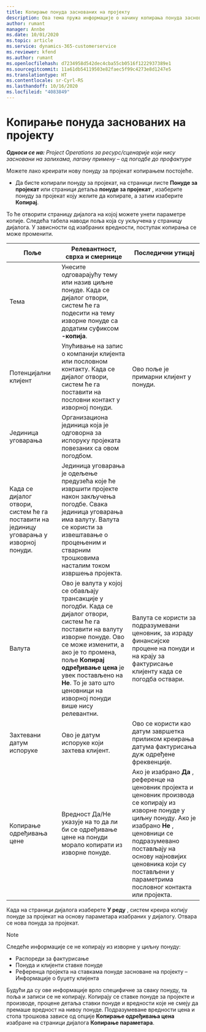 ```yaml
---
title: Копирање понуда заснованих на пројекту
description: Ова тема пружа информације о начину копирања понуда заснованих на пројекту у услузи Project Operations.
author: rumant
manager: Annbe
ms.date: 10/01/2020
ms.topic: article
ms.service: dynamics-365-customerservice
ms.reviewer: kfend
ms.author: rumant
ms.openlocfilehash: d7234958d542dec4cba55cb0516f1222937389e1
ms.sourcegitcommit: 11a61db54119503e82faec5f99c4273e8d1247e5
ms.translationtype: HT
ms.contentlocale: sr-Cyrl-RS
ms.lasthandoff: 10/16/2020
ms.locfileid: "4083849"
---
```

# <a name="copy-project-based-quotes"></a>Копирање понуда заснованих на пројекту

_**Односи се на:** Project Operations за ресурс/сценарије који нису засновани на залихама, лагану примену – од погодбе до профактуре_

Можете лако креирати нову понуду за пројекат копирањем постојеће. 

- Да бисте копирали понуду за пројекат, на страници листе **Понуде за пројекат** или страници детаља **понуде за пројекат** , изаберите понуду за пројекат коју желите да копирате, а затим изаберите **Копирај**.

То ће отворити страницу дијалога на којој можете унети параметре копије. Следећа табела наводи поља која су укључена у страницу дијалога. У зависности од изабраних вредности, поступак копирања се може променити.

| **Поље** | **Релевантност, сврха и смернице** | **Последични утицај** |
| --- | --- | --- |
| Тема | Унесите одговарајућу тему или назив циљне понуде. Када се дијалог отвори, систем ће га подесити на тему изворне понуде са додатим суфиксом **-копија**. | |
| Потенцијални клијент | Упућивање на запис о компанији клијента или пословном контакту. Када се дијалог отвори, систем ће га поставити на пословни контакт у изворној понуди. | Ово поље је примарни клијент у понуди. |
| Јединица уговарања | Организациона јединица која је одговорна за испоруку пројеката повезаних са овом погодбом.
Када се дијалог отвори, систем ће га поставити на јединицу уговарања у изворној понуди. | Јединица уговарања је одељење предузећа које ће извршити пројекте након закључења погодбе. Свака јединица уговарања има валуту. Валута се користи за извештавање о процењеним и стварним трошковима насталим током извршења пројекта. |
| Валута | Ово је валута у којој се обављају трансакције у погодби. Када се дијалог отвори, систем ће га поставити на валуту изворне понуде. Ово се може изменити, а ако је то промена, поље **Копирај одређивање цена** је увек постављено на **Не**. То је зато што ценовници на изворној понуди више нису релевантни. | Валута се користи за подразумевани ценовник, за израду финансијске процене на понуди и на крају за фактурисање клијенту када се погодба оствари. |
| Захтевани датум испоруке | Ово је датум испоруке који захтева клијент. | Ово се користи као датум завршетка приликом креирања датума фактурисања дуж одређене фреквенције. |
| Копирање одређивања цене | Вредност Да/Не указује на то да ли би се одређивање цене на понуди морало копирати из изворне понуде. | Ако је изабрано **Да** , референце на ценовник пројекта и ценовник производа се копирају из изворне понуде у циљну понуду. Ако је изабрано **Не** , ценовници се подразумевано постављају на основу најновијих ценовника који су постављени у параметрима пословног контакта или пројекта. |

Када на страници дијалога изаберете **У реду** , систем креира копију понуде за пројекат на основу параметара изабраних у дијалогу. Отвара се нова понуда за пројекат. 

> [!NOTE]
> Следеће информације се не копирају из изворне у циљну понуду:
>
> - Распореди за фактурисање
> - Понуда и клијенти ставке понуде
> - Референца пројекта на ставкама понуде засноване на пројекту – Информације о буџету клијента
>
>Будући да су ове информације врло специфичне за сваку понуду, та поља и записи се не копирају. Копирају се ставке понуде за пројекте и производе, процене детаља ставки понуде и вредности које не смеју да премаше вредност на нивоу понуде. Подразумеване вредности цена и стопа трошкова зависе од опције **Копирање одређивања цена** изабране на страници дијалога **Копирање параметара**.
